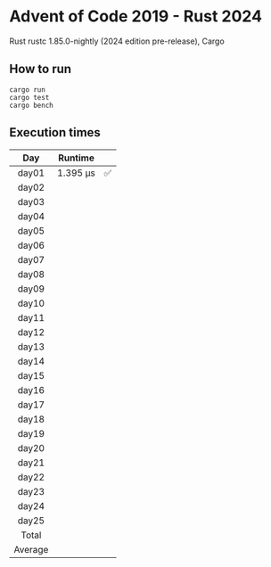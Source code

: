 # Advent of Code 2019 - Rust 2024

Rust rustc 1.85.0-nightly (2024 edition pre-release), Cargo

## How to run
```
cargo run
cargo test
cargo bench
```

## Execution times

| Day     | Runtime      |     |
| :-----: | :----------: | :-: |
| day01   |    1.395 µs  |  ✅  |
| day02   |              |     |
| day03   |              |     |
| day04   |              |     |
| day05   |              |     |
| day06   |              |     |
| day07   |              |     |
| day08   |              |     |
| day09   |              |     |
| day10   |              |     |
| day11   |              |     |
| day12   |              |     |
| day13   |              |     |
| day14   |              |     |
| day15   |              |     |
| day16   |              |     |
| day17   |              |     |
| day18   |              |     |
| day19   |              |     | 
| day20   |              |     |
| day21   |              |     |
| day22   |              |     |
| day23   |              |     |
| day24   |              |     |
| day25   |              |     |
| Total   |              |     |
| Average |              |     |